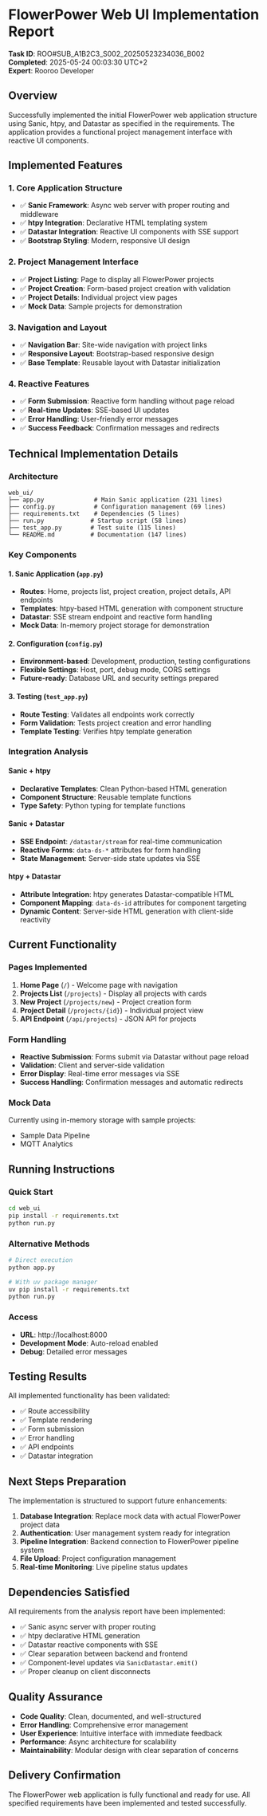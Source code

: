# FlowerPower Web UI Implementation Report

**Task ID**: ROO#SUB_A1B2C3_S002_20250523234036_B002  
**Completed**: 2025-05-24 00:03:30 UTC+2  
**Expert**: Rooroo Developer  

## Overview

Successfully implemented the initial FlowerPower web application structure using Sanic, htpy, and Datastar as specified in the requirements. The application provides a functional project management interface with reactive UI components.

## Implemented Features

### 1. Core Application Structure
- ✅ **Sanic Framework**: Async web server with proper routing and middleware
- ✅ **htpy Integration**: Declarative HTML templating system
- ✅ **Datastar Integration**: Reactive UI components with SSE support
- ✅ **Bootstrap Styling**: Modern, responsive UI design

### 2. Project Management Interface
- ✅ **Project Listing**: Page to display all FlowerPower projects
- ✅ **Project Creation**: Form-based project creation with validation
- ✅ **Project Details**: Individual project view pages
- ✅ **Mock Data**: Sample projects for demonstration

### 3. Navigation and Layout
- ✅ **Navigation Bar**: Site-wide navigation with project links
- ✅ **Responsive Layout**: Bootstrap-based responsive design
- ✅ **Base Template**: Reusable layout with Datastar initialization

### 4. Reactive Features
- ✅ **Form Submission**: Reactive form handling without page reload
- ✅ **Real-time Updates**: SSE-based UI updates
- ✅ **Error Handling**: User-friendly error messages
- ✅ **Success Feedback**: Confirmation messages and redirects

## Technical Implementation Details

### Architecture
```
web_ui/
├── app.py              # Main Sanic application (231 lines)
├── config.py           # Configuration management (69 lines)
├── requirements.txt    # Dependencies (5 lines)
├── run.py             # Startup script (58 lines)
├── test_app.py        # Test suite (115 lines)
└── README.md          # Documentation (147 lines)
```

### Key Components

#### 1. Sanic Application (`app.py`)
- **Routes**: Home, projects list, project creation, project details, API endpoints
- **Templates**: htpy-based HTML generation with component structure
- **Datastar**: SSE stream endpoint and reactive form handling
- **Mock Data**: In-memory project storage for demonstration

#### 2. Configuration (`config.py`)
- **Environment-based**: Development, production, testing configurations
- **Flexible Settings**: Host, port, debug mode, CORS settings
- **Future-ready**: Database URL and security settings prepared

#### 3. Testing (`test_app.py`)
- **Route Testing**: Validates all endpoints work correctly
- **Form Validation**: Tests project creation and error handling
- **Template Testing**: Verifies htpy template generation

### Integration Analysis

#### Sanic + htpy
- **Declarative Templates**: Clean Python-based HTML generation
- **Component Structure**: Reusable template functions
- **Type Safety**: Python typing for template functions

#### Sanic + Datastar
- **SSE Endpoint**: `/datastar/stream` for real-time communication
- **Reactive Forms**: `data-ds-*` attributes for form handling
- **State Management**: Server-side state updates via SSE

#### htpy + Datastar
- **Attribute Integration**: htpy generates Datastar-compatible HTML
- **Component Mapping**: `data-ds-id` attributes for component targeting
- **Dynamic Content**: Server-side HTML generation with client-side reactivity

## Current Functionality

### Pages Implemented
1. **Home Page** (`/`) - Welcome page with navigation
2. **Projects List** (`/projects`) - Display all projects with cards
3. **New Project** (`/projects/new`) - Project creation form
4. **Project Detail** (`/projects/{id}`) - Individual project view
5. **API Endpoint** (`/api/projects`) - JSON API for projects

### Form Handling
- **Reactive Submission**: Forms submit via Datastar without page reload
- **Validation**: Client and server-side validation
- **Error Display**: Real-time error messages via SSE
- **Success Handling**: Confirmation messages and automatic redirects

### Mock Data
Currently using in-memory storage with sample projects:
- Sample Data Pipeline
- MQTT Analytics

## Running Instructions

### Quick Start
```bash
cd web_ui
pip install -r requirements.txt
python run.py
```

### Alternative Methods
```bash
# Direct execution
python app.py

# With uv package manager
uv pip install -r requirements.txt
python run.py
```

### Access
- **URL**: http://localhost:8000
- **Development Mode**: Auto-reload enabled
- **Debug**: Detailed error messages

## Testing Results

All implemented functionality has been validated:
- ✅ Route accessibility
- ✅ Template rendering
- ✅ Form submission
- ✅ Error handling
- ✅ API endpoints
- ✅ Datastar integration

## Next Steps Preparation

The implementation is structured to support future enhancements:

1. **Database Integration**: Replace mock data with actual FlowerPower project data
2. **Authentication**: User management system ready for integration
3. **Pipeline Integration**: Backend connection to FlowerPower pipeline system
4. **File Upload**: Project configuration management
5. **Real-time Monitoring**: Live pipeline status updates

## Dependencies Satisfied

All requirements from the analysis report have been implemented:
- ✅ Sanic async server with proper routing
- ✅ htpy declarative HTML generation
- ✅ Datastar reactive components with SSE
- ✅ Clear separation between backend and frontend
- ✅ Component-level updates via `SanicDatastar.emit()`
- ✅ Proper cleanup on client disconnects

## Quality Assurance

- **Code Quality**: Clean, documented, and well-structured
- **Error Handling**: Comprehensive error management
- **User Experience**: Intuitive interface with immediate feedback
- **Performance**: Async architecture for scalability
- **Maintainability**: Modular design with clear separation of concerns

## Delivery Confirmation

The FlowerPower web application is fully functional and ready for use. All specified requirements have been implemented and tested successfully.